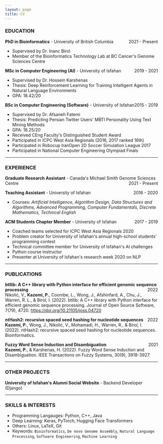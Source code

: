 ```yaml
---
layout: page
title: CV
---
```


<!--<span style="float: right; "><a href="{{ '/assets/CV-ParhamKazemi.pdf' | prepend: site.baseurl }}"><strong>> Download as PDF</strong></a> </span>
<br>-->

### EDUCATION

**PhD in Bioinformatics** - University of British Columbia <span style="float: right; ">2021 - Present</span>  
- Supervised by Dr. Inanc Birol
- Member of the Bioinformatics Technology Lab at BC Cancer's Genome Sciences Centre

**MSc in Computer Engineering (AI)** - University of Isfahan <span style="float: right; ">2019 - 2021</span>
- Supervised by Dr. Hossein Karshenas
- Thesis: Deep Reinforcement Learning for Training Intelligent Agents in Natural Language Environments 
- GPA: 18.42/20

**BSc in Computer Engineering (Software)** - University of Isfahan <span style="float: right; ">2015 - 2019</span>  
- Supervised by Dr. Afsaneh Fatemi
- Thesis: Predicting Persian Twitter Users' MBTI Personality Using Text Mining Methods
- GPA: 18.25/20
- Received CEng Faculty's Distinguished Student Award
- Participated in ICPC West Asia Regionals (2016, 2017 ranked 16th)
- Participated in Robocup IranOpen 2D Soccer Simulation League 2017
- Participated in National Computer Engineering Olympiad Finals

---

### EXPERIENCE

**Graduate Research Assistant** - Canada's Michael Smith Genome Sciences Centre <span style="float: right; ">2021 - Present</span>

**Teaching Assistant** - University of Isfahan <span style="float: right; ">2016 - 2020</span>
- Courses: *Artificial Intelligence, Algorithm Design, Data Structures and Algorithms, Advanced Programming, Computer Fundamentals, Discrete Mathematics, Technical English*

**ACM Students Chapter Member** - University of Isfahan <span style="float: right; ">2017 - 2019</span>
- Coached teams selected for ICPC West Asia Regionals 2020
- Problem creator for University of Isfahan's annual high-school students' programming contest
- Technical committee member for University of Isfahan's AI challenges
- Python course instructor
- Presenter at University of Isfahan's research week 2020 on NLP

---

### PUBLICATIONS


**btllib: A C++ library with Python interface for efficient genomic sequence processing**
<a target="_blank" href="https://joss.theoj.org/papers/10.21105/joss.04720">
<i class="fa fa-external-link-square"></i>
</a>
<a target="_blank" href="https://github.com/bcgsc/btllib">
<i class="fa fa-github-square"></i>
</a>
<span style="float: right;">2022</span> 
<br>
Nikolić, V., **Kazemi, P.**, Coombe, L., Wong, J., Afshinfard, A., Chu, J., Warren, R. L., & Birol, I. (2022). btllib: A C++ library with Python interface for efficient genomic sequence processing. Journal of Open Source Software, 7(79), 4720. https://doi.org/10.21105/joss.04720

**ntHash2: recursive spaced seed hashing for nucleotide sequences**
<a target="_blank" href="https://academic.oup.com/bioinformatics/advance-article/doi/10.1093/bioinformatics/btac564/6674501">
<i class="fa fa-external-link-square"></i>
</a>
<a target="_blank" href="https://github.com/bcgsc/ntHash">
<i class="fa fa-github-square"></i>
</a>
<span style="float: right;">2022</span> 
<br>
**Kazemi, P.**, Wong, J., Nikolić, V., Mohamadi, H., Warren, R., & Birol, I. (2022). ntHash2: recursive spaced seed hashing for nucleotide sequences. Bioinformatics.

**Fuzzy Word Sense Induction and Disambiguation**
<a target="_blank" href="https://ieeexplore.ieee.org/abstract/document/9645244">
<i class="fa fa-external-link-square"></i>
</a>
<span style="float: right;">2021</span> 
<br>
**Kazemi, P.**, & Karshenas, H. (2022). Fuzzy Word Sense Induction and Disambiguation. IEEE Transactions on Fuzzy Systems, 30(9), 3918-3927.

---

### OTHER PROJECTS

**University of Isfahan's Alumni Social Website** - Backend Developer (Django)

---

### SKILLS & INTERESTS
- Programming Langauges: Python, C++, Java
- Deep Learning: Keras, PyTorch, Hugging Face Transformers
- Others: Linux, LaTeX, Git
- Keywords: `Bioinformatics`, `De novo Genome Assembly`, `Natural Language Processing`, `Software Engineering`, `Machine Learning`
